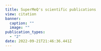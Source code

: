 ```yaml
---
title: SuperMeQ's scientific publications
view: citation
banner:
  caption: ""
  image: ""
publication_types:
  - "2"
date: 2022-09-21T21:46:36.441Z
---
```

